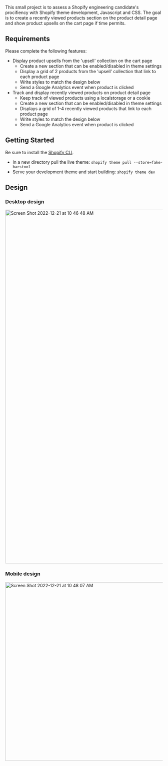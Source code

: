 This small project is to assess a Shopify engineering candidate's procifiency with Shopify theme development, Javascript and CSS. The goal is to create a recently viewed products section on the product detail page and show product upsells on the cart page if time permits.

## Requirements

Please complete the following features:

- Display product upsells from the 'upsell' collection on the cart page
  - Create a new section that can be enabled/disabled in theme settings
  - Display a grid of 2 products from the 'upsell' collection that link to each product page
  - Write styles to match the design below
  - Send a Google Analytics event when product is clicked
 - Track and display recently viewed products on product detail page
   - Keep track of viewed products using a localstorage or a cookie
   - Create a new section that can be enabled/disabled in theme settings
   - Displays a grid of 1-4 recently viewed products that link to each product page
   - Write styles to match the design below
   - Send a Google Analytics event when product is clicked

  
## Getting Started

Be sure to install the [Shopify CLI](https://shopify.dev/themes/tools/cli).

* In a new directory pull the live theme: `shopify theme pull --store=fake-barstool`
* Serve your development theme and start building: `shopify theme dev`

## Design

### Desktop design
<img width="1130" alt="Screen Shot 2022-12-21 at 10 46 48 AM" src="https://user-images.githubusercontent.com/9220514/208945939-36936ad3-ce65-4f03-aacf-cb30dbb2d8de.png">

### Mobile design
<img width="571" alt="Screen Shot 2022-12-21 at 10 48 07 AM" src="https://user-images.githubusercontent.com/9220514/208946022-0fadcef5-e183-46d2-9e8a-d96531f0d49f.png">

